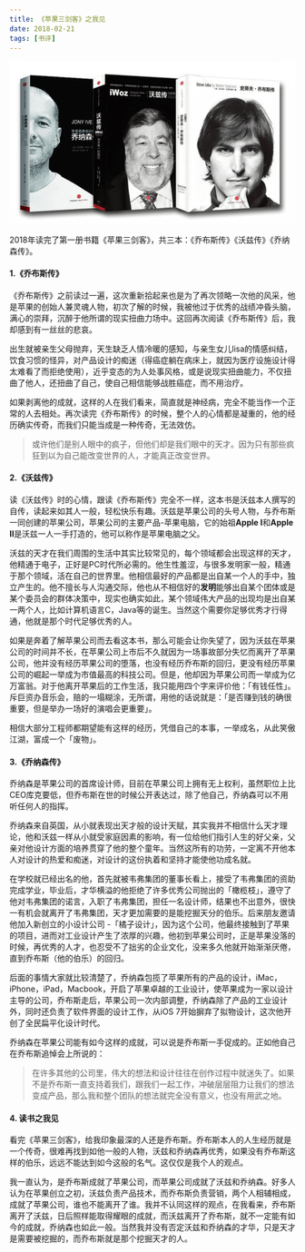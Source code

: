```yaml
---
title: 《苹果三剑客》之我见
date: 2018-02-21
tags: [书评]
---
```


![](/image/about_book/apple-three.png)

2018年读完了第一册书籍《苹果三剑客》，共三本：《乔布斯传》《沃兹传》《乔纳森传》。

#### 1.《乔布斯传》

《乔布斯传》之前读过一遍，这次重新拾起来也是为了再次领略一次他的风采，他是苹果的创始人兼灵魂人物，初次了解的时候，我被他过于优秀的战绩冲昏头脑，满心的崇拜，沉醉于他所谓的现实扭曲力场中。这回再次阅读《乔布斯传》后，我却感到有一丝丝的悲哀。

出生就被亲生父母抛弃，天生缺乏人情冷暖的感知，与亲生女儿lisa的情感纠结，饮食习惯的怪异，对产品设计的痴迷（得癌症躺在病床上，就因为医疗设施设计得太难看了而拒绝使用），近乎变态的为人处事风格，或是说现实扭曲能力，不仅扭曲了他人，还扭曲了自己，使自己相信能够战胜癌症，而不用治疗。

如果剥离他的成就，这样的人在我们看来，简直就是神经病，完全不能当作一个正常的人去相处。再次读完《乔布斯传》的时候，整个人的心情都是凝重的，他的经历确实传奇，而我们只能当成是一种传奇，无法效仿。
> 或许他们是别人眼中的疯子，但他们却是我们眼中的天才。因为只有那些疯狂到以为自己能改变世界的人，才能真正改变世界。

#### 2.《沃兹传》

读《沃兹传》时的心情，跟读《乔布斯传》完全不一样，这本书是沃兹本人撰写的自传，读起来如其人一般，轻松快乐有趣。沃兹是苹果公司的头号人物，与乔布斯一同创建的苹果公司，苹果公司的主要产品-苹果电脑，它的始祖**Apple I**和**Apple II**是沃兹一人一手打造的，他可以称作是苹果电脑之父。

沃兹的天才在我们周围的生活中其实比较常见的，每个领域都会出现这样的天才，他精通于电子，正好是PC时代所必需的。他生性羞涩，与很多发明家一般，精通于那个领域，活在自己的世界里。他相信最好的产品都是出自某一个人的手中，独立产生的。他不擅长与人沟通交际，他也从不相信好的**发明**能够出自某个团体或是某个委员会的群体决策中，现实也确实如此，某个领域伟大产品的出现均是出自某一两个人，比如计算机语言C，Java等的诞生。当然这个需要你足够优秀才行得通，他就是那个时代足够优秀的人。

如果是奔着了解苹果公司而去看这本书，那么可能会让你失望了，因为沃兹在苹果公司的时间并不长，在苹果公司上市后不久就因为一场事故部分失忆而离开了苹果公司，他并没有经历苹果公司的堕落，也没有经历乔布斯的回归，更没有经历苹果公司的崛起一举成为市值最高的科技公司。但是，他却因为苹果公司而一举成为亿万富翁。对于他离开苹果后的工作生活，我只能用四个字来评价他：「有钱任性」。斥巨资办音乐会，赔的一塌糊涂，无所谓，用他的话说就是：「是否赚到钱的确很重要，但是举办一场好的演唱会更重要」。

相信大部分工程师都期望能有这样的经历，凭借自己的本事，一举成名，从此笑傲江湖，富成一个「废物」。

#### 3.《乔纳森传》

乔纳森是苹果公司的首席设计师，目前在苹果公司上拥有无上权利，虽然职位上比CEO库克要低，但乔布斯在世的时候公开表达过，除了他自己，乔纳森可以不用听任何人的指挥。

乔纳森来自英国，从小就表现出天才般的设计天赋，其实我并不相信什么天才理论，他和沃兹一样从小就受家庭因素的影响，有一位给他们指引人生的好父亲，父亲对他设计方面的培养贯穿了他的整个童年。当然这所有的功劳，一定离不开他本人对设计的热爱和痴迷，对设计的这份执着和坚持才能使他功成名就。

在学校就已经出名的他，首先就被韦弗集团的董事长看上，接受了韦弗集团的资助完成学业，毕业后，才华横溢的他拒绝了许多优秀公司抛出的「橄榄枝」，遵守了他对韦弗集团的诺言，入职了韦弗集团，担任一名设计师，结果也不出意外，很快一有机会就离开了韦弗集团，天才更加需要的是能挖掘天分的伯乐。后来朋友邀请他加入新创立的小设计公司 -「橘子设计」，因为这个公司，他最终接触到了苹果的项目，进而对工业设计产生了浓厚的兴趣，他初到苹果公司时，正是苹果没落的时候，再优秀的人才，也忍受不了拙劣的企业文化，没来多久他就开始渐渐厌倦，直到乔布斯（他的伯乐）的回归。

后面的事情大家就比较清楚了，乔纳森包揽了苹果所有的产品的设计，iMac，iPhone，iPad，Macbook，开启了苹果卓越的工业设计，使苹果成为一家以设计主导的公司，乔布斯走后，苹果公司一次内部调整，乔纳森除了产品的工业设计外，同时还负责了软件界面的设计工作，从iOS 7开始摒弃了拟物设计，这次他开创了全民扁平化设计时代。

乔纳森在苹果公司能有如今这样的成就，可以说是乔布斯一手促成的。正如他自己在乔布斯追悼会上所说的：
> 在许多其他的公司里，伟大的想法和设计往往在创作过程中就迷失了。如果不是乔布斯一直支持着我们，跟我们一起工作，冲破层层阻力让我们的想法变成产品，那么我和整个团队的想法就完全没有意义，也没有用武之地。


#### 4. 读书之我见

看完《苹果三剑客》，给我印象最深的人还是乔布斯。乔布斯本人的人生经历就是一个传奇，很难再找到如他一般的人物，沃兹和乔纳森再优秀，如果没有乔布斯这样的伯乐，远远不能达到如今这般的名气。这仅仅是我个人的观点。

我一直认为，是乔布斯成就了苹果公司，而苹果公司成就了沃兹和乔纳森。好多人认为在苹果创立之初，沃兹负责产品技术，而乔布斯负责营销，两个人相辅相成，成就了苹果公司，谁也不能离开了谁。我并不认同这样的观点，在我看来，乔布斯离开了沃兹，日后照样能取得耀眼的成就，而沃兹离开了乔布斯，就不一定能有如今的成就，乔纳森也如此一般。当然我并没有否定沃兹和乔纳森的才华，只是天才是需要被挖掘的，而乔布斯就是那个挖掘天才的人。